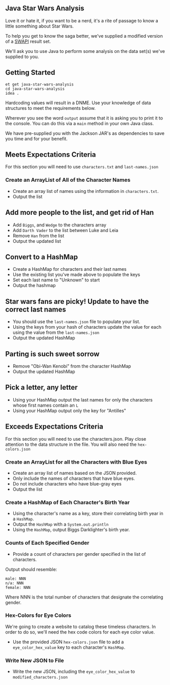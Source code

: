 ## Java Star Wars Analysis

Love it or hate it, if you want to be a nerd, it's a rite of passage to know a little something about Star Wars.

To help you get to know the saga better, we've supplied a modified version of a [SWAPI][swapi-api] result set.

We'll ask you to use Java to perform some analysis on the data set(s) we've supplied to you.

## Getting Started

```no-highlight
et get java-star-wars-analysis
cd java-star-wars-analysis
idea .
```

Hardcoding values will result in a DNME. Use your knowledge of data structures to meet the requirements below.

Wherever you see the word `output` assume that it is asking you to print it to the console. You can do this via a `main` method in your own Java class.

We have pre-supplied you with the Jackson JAR's as dependencies to save you time and for your benefit.

## Meets Expectations Criteria

For this section you will need to use `characters.txt` and `last-names.json`

### Create an ArrayList of All of the Character Names

- Create an array list of names using the information in `characters.txt`.
- Output the list

## Add more people to the list, and get rid of Han

- Add `Biggs`, and `Wedge` to the characters array
- Add `Darth Vader` to the list between Luke and Leia
- Remove `Han` from the list
- Output the updated list

## Convert to a HashMap

- Create a HashMap for characters and their last names
- Use the existing list you've made above to populate the keys
- Set each last name to "Unknown" to start
- Output the hashmap

## Star wars fans are picky! Update to have the correct last names

- You should use the `last-names.json` file to populate your list.
- Using the keys from your hash of characters update the value for each using the value from the `last-names.json`
- Output the updated HashMap

## Parting is such sweet sorrow

- Remove "Obi-Wan Kenobi" from the character HashMap
- Output the updated HashMap

## Pick a letter, any letter

- Using your HashMap output the last names for only the characters whose first names contain an `L`
- Using your HashMap output only the key for "Antilles"




## Exceeds Expectations Criteria

For this section you will need to use the characters.json. Play close attention to the data structure in the file.
You will also need the `hex-colors.json`

### Create an ArrayList for all the Characters with Blue Eyes

- Create an array list of names based on the JSON provided.
- Only include the names of characters that have blue eyes.
- Do not include characters who have blue-gray eyes
- Output the list

### Create a HashMap of Each Character's Birth Year

- Using the character's name as a key, store their correlating birth year in a `HashMap`.
- Output the `HashMap` with a `System.out.println`
- Using the `HashMap`, output Biggs Darklighter's birth year.

### Counts of Each Specified Gender

- Provide a count of characters per gender specified in the list of characters.

Output should resemble:

```no-highlight
male: NNN
n/a: NNN
female: NNN
```

Where NNN is the total number of characters that designate the correlating gender.

### Hex-Colors for Eye Colors

We're going to create a website to catalog these timeless characters. In order to do so, we'll need the hex code colors for each eye color value.

- Use the provided JSON `hex-colors.json` file to add a `eye_color_hex_value` key to each character's `HashMap`.

### Write New JSON to File

- Write the new JSON, including the `eye_color_hex_value` to `modified_characters.json`

[swapi-api]: https://swapi.co/
